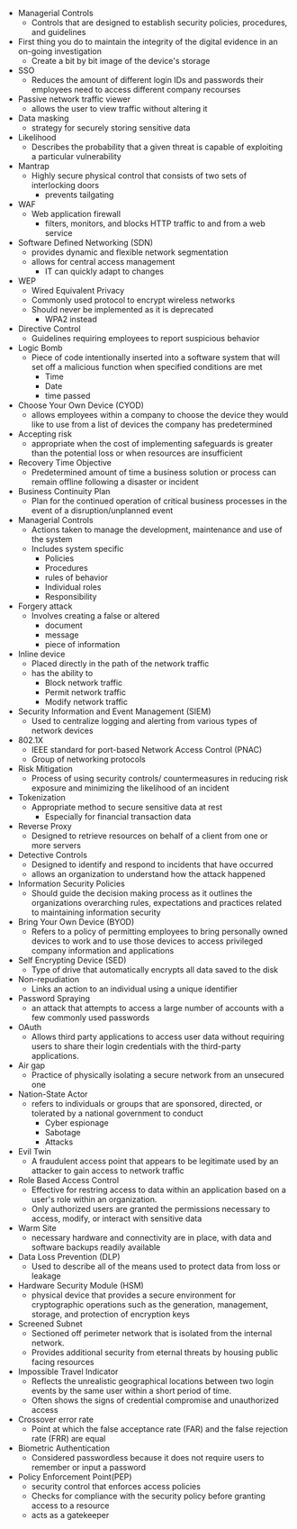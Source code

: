 - Managerial Controls
	- Controls that are designed to establish security policies, procedures, and guidelines
- First thing you do to maintain the integrity of the digital evidence in an on-going investigation
	- Create a bit by bit image of the device's storage
- SSO
	- Reduces the amount of different login IDs and passwords their employees need to access different company recourses 
- Passive network traffic viewer
	- allows the user to view traffic without altering it
- Data masking
	- strategy for securely storing sensitive data
- Likelihood
	- Describes the probability that a given threat is capable of exploiting a particular vulnerability
- Mantrap
	- Highly secure physical control that consists of two sets of interlocking doors
		- prevents tailgating
- WAF
	- Web application firewall
		- filters, monitors, and blocks HTTP traffic to and from a web service
- Software Defined Networking (SDN)
	- provides dynamic and flexible network segmentation
	- allows for central access management
		- IT can quickly adapt to changes
- WEP
	- Wired Equivalent Privacy
	- Commonly used protocol to encrypt wireless networks
	- Should never be implemented as it is deprecated
		- WPA2 instead
- Directive Control
	- Guidelines requiring employees to report suspicious behavior
- Logic Bomb
	- Piece of code intentionally inserted into a software system that will set off a malicious function when specified conditions are met
		- Time
		- Date
		- time passed
- Choose Your Own Device (CYOD)
	- allows employees within a company to choose the device they would like to use from a list of devices the company has predetermined
- Accepting risk
	- appropriate when the cost of implementing safeguards is greater than the potential loss or when resources are insufficient
- Recovery Time Objective
	- Predetermined amount of time a business solution or process can remain offline following a disaster or incident
- Business Continuity Plan
	- Plan for the continued operation of critical business processes in the event of a disruption/unplanned event
- Managerial Controls
	- Actions taken to manage the development, maintenance and use of the system
	- Includes system specific
		- Policies
		- Procedures
		- rules of behavior
		- Individual roles
		- Responsibility
- Forgery attack
	- Involves creating a false or altered
		- document
		- message
		- piece of information
- Inline device
	- Placed directly in the path of the network traffic
	- has the ability to
		- Block network traffic
		- Permit network traffic
		- Modify network traffic
- Security Information and Event Management (SIEM)
	- Used to centralize logging and alerting from various types of network devices
- 802.1X
	- IEEE standard for port-based Network Access Control (PNAC)
	- Group of networking protocols
- Risk Mitigation
	- Process of using security controls/ countermeasures in reducing risk exposure and minimizing the likelihood of an incident
- Tokenization
	- Appropriate method to secure sensitive data at rest
		- Especially for financial transaction data
- Reverse Proxy
	- Designed to retrieve resources on behalf of a client from one or more servers
- Detective Controls
	- Designed to identify and respond to incidents that have occurred
	- allows an organization to understand how the attack happened
- Information Security Policies
	- Should guide the decision making process as it outlines the organizations overarching rules, expectations and practices related to maintaining information security
- Bring Your Own Device (BYOD)
	- Refers to a policy of permitting employees to bring personally owned devices to work and to use those devices to access privileged company information and applications 
- Self Encrypting Device (SED)
	- Type of drive that automatically encrypts all data saved to the disk
- Non-repudiation
	- Links an action to an individual using a unique identifier
- Password Spraying
	- an attack that attempts to access a large number of accounts with a few commonly used passwords
- OAuth
	- Allows third party applications to access user data without requiring users to share their login credentials with the third-party applications.
- Air gap
	- Practice of physically isolating a secure network from an unsecured one
- Nation-State Actor
	- refers to individuals or groups that are sponsored, directed, or tolerated by a national government to conduct
		- Cyber espionage
		- Sabotage
		- Attacks
- Evil Twin
	- A fraudulent access point that appears to be legitimate used by an attacker to gain access to network traffic
- Role Based Access Control
	- Effective for restring access to data within an application based on a user's role within an organization.
	- Only authorized users are granted the permissions necessary to access, modify, or interact with sensitive data
- Warm Site
	- necessary hardware and connectivity are in place, with data and software backups readily available
- Data Loss Prevention (DLP)
	- Used to describe all of the means used to protect data from loss or leakage
- Hardware Security Module (HSM)
	- physical device that provides a secure environment for cryptographic operations such as the generation, management, storage, and protection of encryption keys
- Screened Subnet
	- Sectioned off perimeter network that is isolated from the internal network. 
	- Provides additional security from eternal threats by housing public facing resources
- Impossible Travel Indicator
	- Reflects the unrealistic geographical locations between two login events by the same user within a short period of time. 
	- Often shows the signs of credential compromise and unauthorized access
- Crossover error rate
	- Point at which the false acceptance rate (FAR) and the false rejection rate (FRR) are equal
- Biometric Authentication
	- Considered passwordless because it does not require users to remember or input a password
- Policy Enforcement Point(PEP)
	- security control that enforces access policies
	- Checks for compliance with the security policy before granting access to a resource
	- acts as a gatekeeper